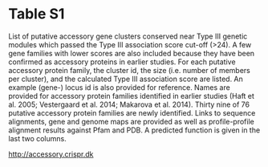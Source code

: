# Table S1

List of putative accessory gene clusters conserved near Type III genetic  modules which passed the Type
III association score cut-off (>24). A few gene families with lower scores are also included because they 
have been confirmed as accessory proteins in earlier studies.  For each putative accessory protein family, 
the cluster id, the size (i.e. number of members per cluster), and the calculated  Type III association 
score are listed. An example (gene-) locus id is also provided for reference. Names are provided for accessory protein 
families identified in earlier studies (Haft et al. 2005;  Vestergaard et al. 2014; Makarova et al. 2014). 
Thirty nine of 76 putative accessory protein families are newly identified.  Links to sequence alignments, 
gene and genome maps are provided as well as profile-profile alignment results against Pfam and PDB. 
A predicted function is given in the last two columns.


http://accessory.crispr.dk
